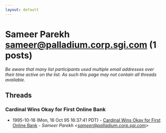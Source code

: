 ```yaml
---
layout: default
---
```


# Sameer Parekh <sameer@palladium.corp.sgi.com> (1 posts)

_Be aware that many list participants used multiple email addresses over their time active on the list. As such this page may not contain all threads available._

## Threads

### Cardinal Wins Okay for First Online Bank
+ 1995-10-16 (Mon, 16 Oct 95 16:37:41 PDT) - [Cardinal Wins Okay for First Online Bank](/archive/1995/10/a9b968301d472807bfd7dc2be10c3c6da8915575763cf0660f6252d1a680cb1c) - _Sameer Parekh \<sameer@palladium.corp.sgi.com\>_

